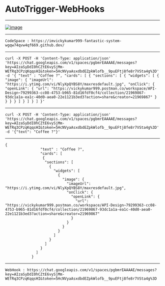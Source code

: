 # AutoTrigger-WebHooks

-------------------------

[![image](https://user-images.githubusercontent.com/50515418/206435316-c205d3c2-33bd-4681-a46a-df1c9bcbe4e0.png)](https://platform.boomi.com/AtomSphere.html#build;accountId=neosalpha-SSL1AK;components=55e06615-01aa-4e8f-af6a-77ed76cb382f,abda1e06-be51-44e8-b050-0113ae77420d;componentIdOnFocus=abda1e06-be51-44e8-b050-0113ae77420d)

------------------------

    CodeSpace : https://imvickykumar999-fantastic-system-wgqw74qvw4qf669.github.dev/

----------------

    curl -X POST -H 'Content-Type: application/json' 'https://chat.googleapis.com/v1/spaces/pgbmrEAAAAE/messages?key=AIzaSyDdI0hCZtE6vySjMm-WEfRq3CPzqKqqsHI&token=5HcNVyaAsxdbdEZpkWlofb__9puEFtj8fe8r7VSta4g%3D' -d '{ "text" : "Coffee ?", "cards": [ { "sections": [ { "widgets": [ { "image": { "imageUrl": "https://i.ytimg.com/vi/NlyXpQYBS8Y/maxresdefault.jpg", "onClick": { "openLink": { "url": "https://vickykumar999.postman.co/workspace/API-Design~79299363-cc08-4753-b965-81d16fdf0cf4/collection/21969867-93dc1a1a-ea1c-40d0-aea0-22e1121b3ed3?action=share&creator=21969867" } } } } ] } ] } ] }'

----------------

    curl -X POST -H 'Content-Type: application/json' 'https://chat.googleapis.com/v1/spaces/pgbmrEAAAAE/messages?key=AIzaSyDdI0hCZtE6vySjMm-WEfRq3CPzqKqqsHI&token=5HcNVyaAsxdbdEZpkWlofb__9puEFtj8fe8r7VSta4g%3D' -d '{"text": "Coffee ?"}'

----------------

    {
                    "text" : "Coffee ?",
                    "cards": [
                     {
                      "sections": [
                        {
                          "widgets": [
                            {
                              "image": {
                                "imageUrl": "https://i.ytimg.com/vi/NlyXpQYBS8Y/maxresdefault.jpg",
                                "onClick": {
                                  "openLink": {
                                    "url": "https://vickykumar999.postman.co/workspace/API-Design~79299363-cc08-4753-b965-81d16fdf0cf4/collection/21969867-93dc1a1a-ea1c-40d0-aea0-22e1121b3ed3?action=share&creator=21969867"
                                  }
                                }
                              }
                            }
                          ]
                        }
                      ]
                    }
                  ]
                }

------------------------

    WebHook : https://chat.googleapis.com/v1/spaces/pgbmrEAAAAE/messages?key=AIzaSyDdI0hCZtE6vySjMm-WEfRq3CPzqKqqsHI&token=5HcNVyaAsxdbdEZpkWlofb__9puEFtj8fe8r7VSta4g%3D
